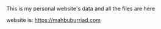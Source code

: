 This is my personal website's data and all the files are here

website is: https://mahbuburriad.com
